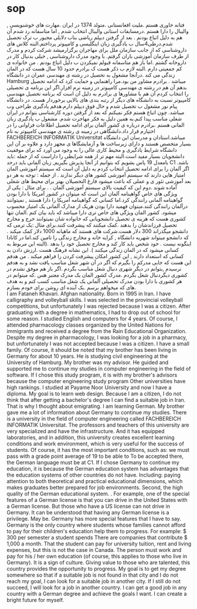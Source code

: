 # sop
فتانه خاوری هستم .ملیت افغانستانی .متولد 1374 در ایران .مهارت های خوشنویسی , والیبال را دارا هستم .درمسابقات استانی والیبال انتخاب شدم , اما متاسفانه رد شدم آن هم  به دلیل اتباع بودنم . بعد از گرفتن دیپلم ریاضی بناب دلایلی مجبور ب ترک تحصیل شدم.درطی4سال ب یادگیری زبان اینگلیسی و کامپیوتر پرداختم.البته کلاس های داروشناسی که از جانب سازمان ملل برای مهاجران  برگزارمیشد  شرکت کردم و مدرک از طرف سازمان آموزشی باران  گرفتم. با وجود مدرک داروشناسی , خیلی بدنبال کار در داروخانه گشتم .اما باز هم  متاسفانه قبولم نمیکردن  ب دلیل اتباع بودنم  . 
من خانواده ی کم جمعیتی دارم .البته لازم ب ذکر هست ک برادرم حدود  10 سال هست که در المان زندگی می کند .درآنجا مشغول به تحصیل در رشته ی مهندسی عمران در دانشگاه  Hamburg  میباشد . برادرم مشاور من بود.مرا راهنمایی و حمایت کرد که ادامه تحصیل بدهم آن هم در رشته ی مهندسی کامپیوتر در زمینه نرم افزار.اگر این برنامه ی تحصیلی را انتخاب کردم آن هم با مشاورها ی برادرم به دلیل آن است که برنامه تحصیل مهندسی کامپیوتر نسبت به دانشگاه های دیگر از رتبه بندی های بالایی برخوردار هست. در دانشگاه پیام نور مشغول ب تحصیل شدم و حال فوق دیپلم دارم.هدفم یادگیری طراحی وب میباشد.
چون اتباع هستم فکر نمیکنم که بعد از گرفتن دوره کارشناسی  بتوانم در ایران شغلی مناسب پیدا کنم.به همین دلیل به فکر مهاجرت شدم.  مشغول ب یادگیری زبان المانی هستم .برادرم درباره ی کشور آلمان برای ادامه تحصیل اطلاعات فراوانی را در اختیارم قرار داد.دانشگاهی در زمینه ی رشته ی مهندسی کامپیوتر به نام FACHBEREICH INFORMATIK Universitat  میباشد.استادان و مدرسان این دانشگاه بسیار متخصص هستند و دارای زیرساخت ها  و آزمایشگاها ی مجهز دارد و علاوه بر آن این دانشگاه شرایط یادگیری و محیط کاری عالی را به وجود می آورد که برای موفقیت دانشجویان بسیار مفید است.البته مهم تر از همه شرایطی را داراست که از جمله :باید بامعدل 19 پاس بشویم که بتوانیم از آنجا پذیرش بگیریم, زبان آلمانی باید درحد  C1 باشد.
اگر آلمان را برای ادامه تحصیل انتخاب کردم به دلیل آن است که سیستم آموزشی آلمان امتیاز هایی  دارند که سیستم آموزشی کشور های دیگر ندارند .
از جمله : توجه به هر دو بعد آموزشی تئور ی و عملی که باعث میشود فارغ التحصیلان بهتر برای محیط های شغلی آماده شوند .دوم این که کیفیت بالای سیستم آموزشی آلمان . .
 برای مثال : یکی از ویژگی های خاص گواهینامه آلمان این است که میتوان در کشور آمریکا  با دارا بودن گواهینامه آلمانی رانندگی کرد.اما کسانی که گواهینامه آمریکا را دارا هستند , نمیتوانند  درآلمان رانندگی کنند.میتوان فهمید دارا بودن هریک از مدارک آلمانی یک امتیاز محسوب میشود.
کشور المان ویژگی های خاص تری دارا میباشد که باید بیان کنم .المان تنها کشوری هست که هزینه ی تحصیل دانشجویانی که خانواده شان  نمیتوانند خرج و مخارج تحصیل فرزاندشان را بدهند .کمک میکنند که پیشرفت کنند.برای مثال :یک ترمی که دانشجو میگذراند 300 دلار هست.شرکت های هستند که ماهیانه  1000 دلار کمک میکند . که دانشجو میتواند شهریه دانشگاه , کرایه خانه و مخارج زندگی را تامین کند.اما در کانادا اینگونه نیست . خود شخص باید کار کند و مخارج تحصیل خود را بدهد .(البته این مربوط به کسانی میشود که در المان زندگی میکنند ).
این نشانه فرهنگ هست .ارزش دادن به کسانی که استعداد دارند , این کشور  امکان پیشرفت کردن را فراهم میکند  .
من هدفم این هست که جایی مدرکم را بگیرم که اگر در  آن شهر شغل مناسب یافت نشد و به هدفم نرسیدم  ,بتوانم در دیگر شهری دنبال شغل مناسب بگردم .اگر باز هم موفق نشدم در کشوری دیگردنبال شغل بگردم .مدرک کشور المان یک مدرک معتبر هس .که میتوانم در هر کشوری با دارا بودن مدرک تحصیلی آلمانی یک شغل مناسب کسب کنم و به هدف های که میخواهم برسم .یک آینده ای روشن برای خودم بسازم.     
I am Fataneh Khavari. Afghan nationality. Born in 1995 in Iran. I have calligraphy and volleyball skills. I was selected in the provincial volleyball competitions, but unfortunately I was rejected because I was a citizen. After graduating with a degree in mathematics, I had to drop out of school for some reason. I studied English and computers for 4 years. Of course, I attended pharmacology classes organized by the United Nations for immigrants and received a degree from the Rain Educational Organization. Despite my degree in pharmacology, I was looking for a job in a pharmacy, but unfortunately I was not accepted because I was a citizen. I have a small family. Of course, it should be noted that my brother has been living in Germany for about 10 years. He is studying civil engineering at the University of Hamburg. My brother was my advisor. He guided and supported me to continue my studies in computer engineering in the field of software. If I chose this study program, it is with my brother's advisors because the computer engineering study program Other universities have high rankings. I studied at Payame Noor University and now I have a diploma. My goal is to learn web design. Because I am a citizen, I do not think that after getting a bachelor's degree I can find a suitable job in Iran. That is why I thought about emigrating. I am learning German. My brother gave me a lot of information about Germany to continue my studies. There is a university in the field of computer engineering called FACHBEREICH INFORMATIK Universitat. The professors and teachers of this university are very specialized and have the infrastructure. And it has equipped laboratories, and in addition, this university creates excellent learning conditions and work environment, which is very useful for the success of students. Of course, it has the most important conditions, such as: we must pass with a grade point average of 19 to be able to To be accepted there, the German language must be at C1. If I chose Germany to continue my education, it is because the German education system has advantages that the education systems of other countries do not have. Including: paying attention to both theoretical and practical educational dimensions, which makes graduates better prepared for job environments. Second, the high quality of the German educational system. . For example, one of the special features of a German license is that you can drive in the United States with a German license. But those who have a US license can not drive in Germany. It can be understood that having any German license is a privilege. May be. Germany has more special features that I have to say. Germany is the only country where students whose families cannot afford to pay for their children's education help them to progress. For example: $ 300 per semester a student spends There are companies that contribute $ 1,000 a month. That the student can pay for university tuition, rent and living expenses, but this is not the case in Canada. The person must work and pay for his / her own education (of course, this applies to those who live in Germany). It is a sign of culture. Giving value to those who are talented, this country provides the opportunity to progress. My goal is to get my degree somewhere so that if a suitable job is not found in that city and I do not reach my goal, I can look for a suitable job in another city. If I still do not succeed, I will look for a job in another country. I can get a good job in any country with a German degree and achieve the goals I want. I can create a bright future for myself.
